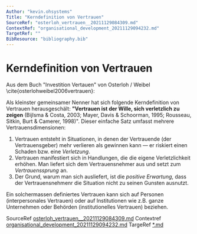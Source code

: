 ```yaml
---
Author: "kevin.ohsystems"
Title: "Kerndefinition von Vertrauen"
SourceRef: "osterloh_vertrauen__20211129084309.md" 
ContextRef: "organisational_development_20211129094232.md"
TargetRef: ""
BibResource: "bibliography.bib"
---
```


# Kerndefinition von Vertrauen

Aus dem Buch "Investition Vertauen" von Osterloh / Weibel \cite{osterlohweibel2006vertrauen}: 

Als kleinster gemeinsamer Nenner hat sich folgende Kerndefinition von Vertrauen herausgeschält: **"Vertrauen ist der Wille, sich verletzlich zu zeigen** (Bijlsma & Costa, 2003; Mayer, Davis & Schoorman, 1995; Rousseau, Sitkin, Burt & Camerer, 1998)". Dieser einfache Satz umfasst mehrere Vertrauensdimensionen:
1. Vertrauen entsteht in Situationen, in denen der Vertrauende (der Vertrauensgeber) mehr verlieren als gewinnen kann — er riskiert einen Schaden bzw. eine _Verletzung_.
2. Vertrauen manifestiert sich in Handlungen, die die eigene Verletzlichkeit erhöhen. Man liefert sich dem Vertrauensnehmer aus und setzt zum _Vertrauenssprung_ an.
3. Der Grund, warum man sich ausliefert, ist die _positive Erwartung_, dass der Vertrauensnehmenr die Situation nicht zu seinen Gunsten ausnutzt.

Ein solchermassen definiertes Vertrauen kann sich auf Personen (interpersonales Vertrauen) oder auf Institutionen wie z.B. ganze Unternehmen oder Behörden (institutionelles Vertrauen) beziehen.

SourceRef [osterloh_vertrauen__20211129084309.md](osterloh_vertrauen__20211129084309.md)
Contextref [organisational_development_20211129094232.md](organisational_development_20211129094232.md)
TargeRef [*.md](*.md)
